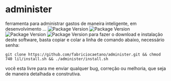 # administer
ferramenta para administrar gastos de maneira inteligente, em desenvolvimento ...
![Package Version](https://img.shields.io/badge/version-0.0.1-blue.svg?cacheSeconds=2592000) ![Package Version](https://img.shields.io/badge/in-development-brightgreen.svg) ![Package Version](https://img.shields.io/badge/-pip3-green.svg) ![Package Version](https://img.shields.io/badge/-python3-green.svg)
 para fazer o download e instalação deste software, basta copiar e colar a linha de comando abaixo, necessário senha:
```
git clone https://github.com/fabriciocaetano/administer.git && chmod 740 lil/install.sh && ./administer/install.sh 
````
você esta livre para me enviar qualquer bug, correção ou melhoria, que seja de maneira detalhada e construtiva.
